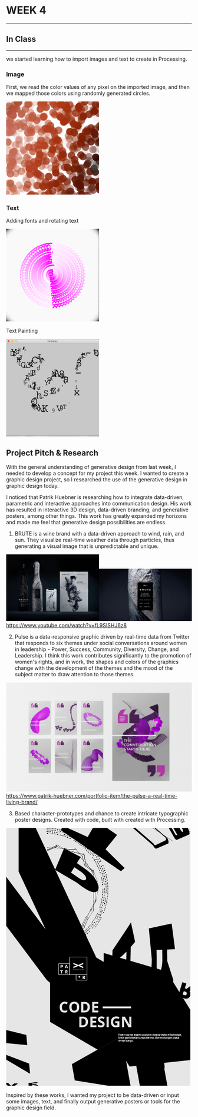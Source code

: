 # WEEK 4
***
## In Class
***
we started learning how to import images and text to create in Processing.

### Image

First, we read the color values of any pixel on the imported image, and then we mapped those colors using randomly generated circles.

<img src="https://github.com/GarveyMak123/Slave-to-the-Algorithm/blob/master/week%204/image.png" width="50%" height="50%">

### Text

Adding fonts and rotating text 

<img src="https://github.com/GarveyMak123/Slave-to-the-Algorithm/blob/master/week%204/rotating%20text.png" width="50%" height="50%">

Text Painting

<img src="https://github.com/GarveyMak123/Slave-to-the-Algorithm/blob/master/week%204/drawfont.png" width="50%" height="50%">

## Project Pitch & Research
With the general understanding of generative design from last week, I needed to develop a concept for my project this week. I wanted to create a graphic design project, so I researched the use of the generative design in graphic design today.

I noticed that Patrik Huebner is researching how to integrate data-driven, parametric and interactive approaches into communication design. His work has resulted in interactive 3D design, data-driven branding, and generative posters, among other things. This work has greatly expanded my horizons and made me feel that generative design possibilities are endless.


1. BRUTE is a wine brand with a data-driven approach to wind, rain, and sun. They visualize real-time weather data through particles, thus generating a visual image that is unpredictable and unique.

<img src="https://github.com/GarveyMak123/Slave-to-the-Algorithm/blob/master/week%204/brute-generative-identity-brand-collection.jpg" width="50%" height="50%"><img src="https://github.com/GarveyMak123/Slave-to-the-Algorithm/blob/master/week%204/brute-generative-identity-brand-label-2017.jpg" width="50%" height="50%">
https://www.youtube.com/watch?v=fL9SISHJ6z8

2. Pulse is a data-responsive graphic driven by real-time data from Twitter that responds to six themes under social conversations around women in leadership - Power, Success, Community, Diversity, Change, and Leadership. I think this work contributes significantly to the promotion of women's rights, and in work, the shapes and colors of the graphics change with the development of the themes and the mood of the subject matter to draw attention to those themes.

![](https://github.com/GarveyMak123/Slave-to-the-Algorithm/blob/master/week%204/WLGF_AI_Driven_Poster-Twitter.jpg)
https://www.patrik-huebner.com/portfolio-item/the-pulse-a-real-time-living-brand/

3. Based character-prototypes and chance to create intricate typographic poster designs. Created with code, built with created with Processing.

![](https://github.com/GarveyMak123/Slave-to-the-Algorithm/blob/master/week%204/generativeShapeAnimationPoster-03-animated-02.gif)

Inspired by these works, I wanted my project to be data-driven or input some images, text, and finally output generative posters or tools for the graphic design field.
